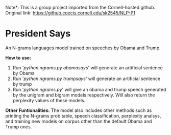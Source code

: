 Note*: This is a group project imported from the Cornell-hosted github. 
Original link: https://github.coecis.cornell.edu/sk2545/NLP-P1


# President Says
 
 An N-grams languages model trained on speeches by Obama and Trump.  
 
**How to use:**
1. Run '*python ngrams.py obamasays*' will generate an artificial sentence by Obama
2. Run '*python ngrams.py trumpsays*' will generate an artificial sentence by trump
3. Run '*python ngrams.py*' will give an obama and trump speech generated by the unigram and bigram models respectively. Will also return the perplexity values of these models.

**Other Funtionalities:**
The model also includes other methods such as printing the N-grams prob table, speech classification, perplexity analsys, and training new models on corpus other than the default Obama and Trump ones.